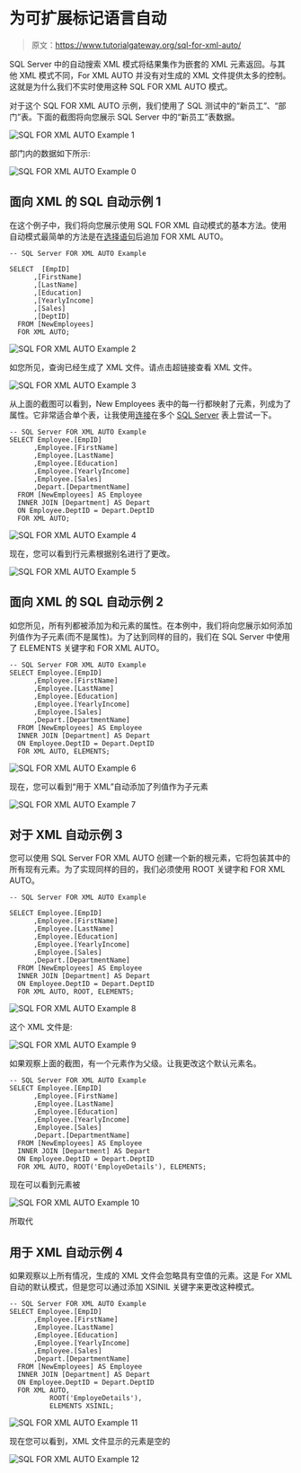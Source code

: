 # 为可扩展标记语言自动

> 原文：<https://www.tutorialgateway.org/sql-for-xml-auto/>

SQL Server 中的自动搜索 XML 模式将结果集作为嵌套的 XML 元素返回。与其他 XML 模式不同，For XML AUTO 并没有对生成的 XML 文件提供太多的控制。这就是为什么我们不实时使用这种 SQL FOR XML AUTO 模式。

对于这个 SQL FOR XML AUTO 示例，我们使用了 SQL 测试中的“新员工”、“部门”表。下面的截图将向您展示 SQL Server 中的“新员工”表数据。

![SQL FOR XML AUTO Example 1](img/15902c9b219978ae05a6d8c5b00bf0b5.png)

部门内的数据如下所示:

![SQL FOR XML AUTO Example 0](img/ead42de3d083c98b118109a89f1ca455.png)

## 面向 XML 的 SQL 自动示例 1

在这个例子中，我们将向您展示使用 SQL FOR XML 自动模式的基本方法。使用自动模式最简单的方法是在[选择语句](https://www.tutorialgateway.org/sql-select-statement/)后追加 FOR XML AUTO。

```
-- SQL Server FOR XML AUTO Example

SELECT  [EmpID]
      ,[FirstName]
      ,[LastName]
      ,[Education]
      ,[YearlyIncome]
      ,[Sales]
      ,[DeptID]
  FROM [NewEmployees]
  FOR XML AUTO;
```

![SQL FOR XML AUTO Example 2](img/37ef6035178e351c2de621e5029a75e8.png)

如您所见，查询已经生成了 XML 文件。请点击超链接查看 XML 文件。

![SQL FOR XML AUTO Example 3](img/99cf8a99cf4062e577daedda35741d0f.png)

从上面的截图可以看到，New Employees 表中的每一行都映射了<newemployees>元素，列成为了属性。它非常适合单个表，让我使用[连接](https://www.tutorialgateway.org/sql-joins/)在多个 [SQL Server](https://www.tutorialgateway.org/sql/) 表上尝试一下。</newemployees>

```
-- SQL Server FOR XML AUTO Example
SELECT Employee.[EmpID]
      ,Employee.[FirstName]
      ,Employee.[LastName]
      ,Employee.[Education]
      ,Employee.[YearlyIncome]
      ,Employee.[Sales]
      ,Depart.[DepartmentName]
  FROM [NewEmployees] AS Employee
  INNER JOIN [Department] AS Depart 
  ON Employee.DeptID = Depart.DeptID
  FOR XML AUTO;
```

![SQL FOR XML AUTO Example 4](img/e4d5b0fd07f8e38bd4b2d3eb9c3c9902.png)

现在，您可以看到行元素根据别名进行了更改。

![SQL FOR XML AUTO Example 5](img/606f831c40b9cd193292da4aaffbe8c4.png)

## 面向 XML 的 SQL 自动示例 2

如您所见，所有列都被添加为<employee>和<depart>元素的属性。在本例中，我们将向您展示如何添加列值作为子元素(而不是属性)。为了达到同样的目的，我们在 SQL Server 中使用了 ELEMENTS 关键字和 FOR XML AUTO。</depart></employee>

```
-- SQL Server FOR XML AUTO Example
SELECT Employee.[EmpID]
      ,Employee.[FirstName]
      ,Employee.[LastName]
      ,Employee.[Education]
      ,Employee.[YearlyIncome]
      ,Employee.[Sales]
      ,Depart.[DepartmentName]
  FROM [NewEmployees] AS Employee
  INNER JOIN [Department] AS Depart 
  ON Employee.DeptID = Depart.DeptID
  FOR XML AUTO, ELEMENTS;
```

![SQL FOR XML AUTO Example 6](img/34b6af58375dc3258377e97e39fc21af.png)

现在，您可以看到“用于 XML”自动添加了列值作为子元素

![SQL FOR XML AUTO Example 7](img/85bd1c80190b21bd97faaddf439e3ea0.png)

## 对于 XML 自动示例 3

您可以使用 SQL Server FOR XML AUTO 创建一个新的根元素，它将包装其中的所有现有元素。为了实现同样的目的，我们必须使用 ROOT 关键字和 FOR XML AUTO。

```
-- SQL Server FOR XML AUTO Example

SELECT Employee.[EmpID]
      ,Employee.[FirstName]
      ,Employee.[LastName]
      ,Employee.[Education]
      ,Employee.[YearlyIncome]
      ,Employee.[Sales]
      ,Depart.[DepartmentName]
  FROM [NewEmployees] AS Employee
  INNER JOIN [Department] AS Depart 
  ON Employee.DeptID = Depart.DeptID
  FOR XML AUTO, ROOT, ELEMENTS;
```

![SQL FOR XML AUTO Example 8](img/41b85a8c910afc4973423242290b74b3.png)

这个 XML 文件是:

![SQL FOR XML AUTO Example 9](img/2271966631f4f18459eac40ea6f57c4f.png)

如果观察上面的截图，有一个<root>元素作为父级。让我更改这个默认元素名。</root>

```
-- SQL Server FOR XML AUTO Example
SELECT Employee.[EmpID]
      ,Employee.[FirstName]
      ,Employee.[LastName]
      ,Employee.[Education]
      ,Employee.[YearlyIncome]
      ,Employee.[Sales]
      ,Depart.[DepartmentName]
  FROM [NewEmployees] AS Employee
  INNER JOIN [Department] AS Depart 
  ON Employee.DeptID = Depart.DeptID
  FOR XML AUTO, ROOT('EmployeDetails'), ELEMENTS;
```

现在可以看到<root>元素被<employeedetails></employeedetails></root>

![SQL FOR XML AUTO Example 10](img/a09845da33b36fc1b34fd85cff6d03f6.png)

所取代

## 用于 XML 自动示例 4

如果观察以上所有情况，生成的 XML 文件会忽略具有空值的元素。这是 For XML 自动的默认模式，但是您可以通过添加 XSINIL 关键字来更改这种模式。

```
-- SQL Server FOR XML AUTO Example
SELECT Employee.[EmpID]
      ,Employee.[FirstName]
      ,Employee.[LastName]
      ,Employee.[Education]
      ,Employee.[YearlyIncome]
      ,Employee.[Sales]
      ,Depart.[DepartmentName]
  FROM [NewEmployees] AS Employee
  INNER JOIN [Department] AS Depart 
  ON Employee.DeptID = Depart.DeptID
  FOR XML AUTO, 
          ROOT('EmployeDetails'), 
          ELEMENTS XSINIL;
```

![SQL FOR XML AUTO Example 11](img/c7e6b84592a6d286cb43b16376bb76d0.png)

现在您可以看到，XML 文件显示的元素是空的

![SQL FOR XML AUTO Example 12](img/d0b3d6422de0c3d34e17633422833560.png)